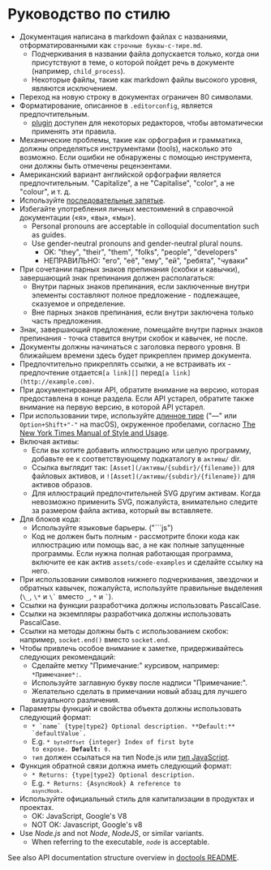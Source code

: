 # Руководство по стилю

* Документация написана в markdown файлах с названиями, отформатированными как `строчные буквы-с-тире.md`.
  * Подчеркивания в названии файла допускается только, когда они присутствуют в теме, о которой пойдет речь в документе (например, `child_process`).
  * Некоторые файлы, такие как markdown файлы высокого уровня, являются исключением.
* Переход на новую строку в документах ограничен 80 символами.
* Форматирование, описанное в `.editorconfig`, является предпочтительным.
  * [plugin](http://editorconfig.org/#download) доступен для некоторых редакторов, чтобы автоматически применять эти правила.
* Механические проблемы, такие как орфография и грамматика, должны определяться инструментами (tools), насколько это возможно. Если ошибки не обнаружены с помощью инструмента, они должны быть отмечены рецензентами.
* Американский вариант английской орфографии является предпочтительным. "Capitalize", а не "Capitalise", "color", а не "colour", и т. д.
* Используйте [последовательные запятые](https://en.wikipedia.org/wiki/Serial_comma).
* Избегайте употребления личных местоимений в справочной документации («я», «вы», «мы»).
  * Personal pronouns are acceptable in colloquial documentation such as guides.
  * Use gender-neutral pronouns and gender-neutral plural nouns.
    * OK: "they", "their", "them", "folks", "people", "developers"
    * НЕПРАВИЛЬНО: "его", "её", "ему", "ей", "ребята", "чуваки"
* При сочетании парных знаков препинания (скобки и кавычки), завершающий знак препинания должен располагаться:
  * Внутри парных знаков препинания, если заключенные внутри элементы составляют полное предложение - подлежащее, сказуемое и определение.
  * Вне парных знаков препинания, если внутри заключена только часть предложения.
* Знак, завершающий предложение, помещайте внутри парных знаков препинания - точка ставится внутри скобок и кавычек, не после.
* Документы должны начинаться с заголовка первого уровня. В ближайшем времени здесь будет прикреплен пример документа.
* Предпочтительно прикреплять ссылки, а не встраивать их - предпочтение отдается`[a link][]` перед`[a link](http://example.com)`.
* При документировании API, обратите внимание на версию, которая предоставлена в конце раздела. Если API устарел, обратите также внимание на первую версию, в которой API устарел.
* При использовании тире, используйте [длинное тире](https://en.wikipedia.org/wiki/Dash#Em_dash) ("—" или `Option+Shift+"-"` на macOS), окруженное пробелами, согласно [The New York Times Manual of Style and Usage](https://en.wikipedia.org/wiki/The_New_York_Times_Manual_of_Style_and_Usage).
* Включая активы:
  * Если вы хотите добавить иллюстрацию или целую программу, добавьте ее к соответствующему подкаталогу в `активы/` dir.
  * Ссылка выглядит так: `[Asset](/активы/{subdir}/{filename})` для файловых активов, и `![Asset](/активы/{subdir}/{filename})` для активов образов.
  * Для иллюстраций предпочтительней SVG другим активам. Когда невозможно применить SVG, пожалуйста, внимательно следите за размером файла актива, который вы вставляете.
* Для блоков кода:
  * Используйте языковые барьеры. ("```js")
  * Код не должен быть полным - рассмотрите блоки кода как иллюстрацию или помощь вас, а не как полные запущенные программы. Если нужна полная работающая программа, включите ее как актив `assets/code-examples` и сделайте ссылку на него.
* При использовании символов нижнего подчеркивания, звездочки и обратных кавычек, пожалуйста, используйте правильные выделения (`\_`, `\*` и `` \` `` вместо `_`, `*` и `` ` ``).
* Ссылки на функции разработчика должны использовать PascalCase.
* Ссылки на экземпляры разработчика должны использовать PascalCase.
* Ссылки на методы должны быть с использованием скобок: например, `socket.end()` вместо `socket.end`.
* Чтобы привлечь особое внимание к заметке, придерживайтесь следующих рекомендаций:
  * Сделайте метку "Примечание:" курсивом, например: `*Примечание*:`.
  * Используйте заглавную букву после надписи "Примечание:".
  * Желательно сделать в примечании новый абзац для лучшего визуального различения.
* Параметры функций и свойства объекта должны использовать следующий формат:
  * <code>* \`name\` {type|type2} Optional description. \*\*Default:\*\* \`defaultValue\`.</code>
  * E.g. <code>* `byteOffset` {integer} Index of first byte to expose. **Default:** `0`.</code>
  * `тип` должен ссылаться на тип Node.js или [тип JavaScript](https://developer.mozilla.org/en-US/docs/Web/JavaScript/Guide/Grammar_and_types#Data_structures_and_types).
* Функция обратной связи должна иметь следующий формат:
  * <code>* Returns: {type|type2} Optional description.</code>
  * E.g. <code>* Returns: {AsyncHook} A reference to `asyncHook`.</code>
* Используйте официальный стиль для капитализации в продуктах и проектах.
  * OK: JavaScript, Google's V8
  * NOT OK: Javascript, Google's v8
* Use _Node.js_ and not _Node_, _NodeJS_, or similar variants.
  * When referring to the executable, _`node`_ is acceptable.

See also API documentation structure overview in [doctools README](../tools/doc/README.md).
